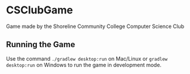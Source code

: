 # CSClubGame
Game made by the Shoreline Community College Computer Science Club

## Running the Game
Use the command `./gradlew desktop:run` on Mac/Linux or `gradlew desktop:run` on Windows to run the game in development mode.
